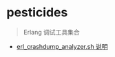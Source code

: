 # pesticides

> Erlang 调试工具集合

- [erl_crashdump_analyzer.sh 说明](docs/erl_crashdump_analyzer.sh%20说明.md)